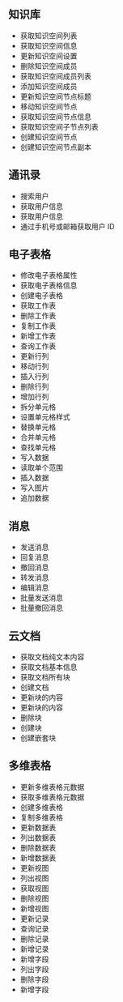 ## 知识库
- 获取知识空间列表
- 获取知识空间信息
- 更新知识空间设置
- 删除知识空间成员
- 获取知识空间成员列表
- 添加知识空间成员
- 更新知识空间节点标题
- 移动知识空间节点
- 获取知识空间节点信息
- 获取知识空间子节点列表
- 创建知识空间节点
- 创建知识空间节点副本
## 通讯录
- 搜索用户
- 获取用户信息
- 获取用户信息
- 通过手机号或邮箱获取用户 ID
## 电子表格
- 修改电子表格属性
- 获取电子表格信息
- 创建电子表格
- 获取工作表
- 删除工作表
- 复制工作表
- 新增工作表
- 查询工作表
- 更新行列
- 移动行列
- 插入行列
- 删除行列
- 增加行列
- 拆分单元格
- 设置单元格样式
- 替换单元格
- 合并单元格
- 查找单元格
- 写入数据
- 读取单个范围
- 插入数据
- 写入图片
- 追加数据
## 消息
- 发送消息
- 回复消息
- 撤回消息
- 转发消息
- 编辑消息
- 批量发送消息
- 批量撤回消息
## 云文档
- 获取文档纯文本内容
- 获取文档基本信息
- 获取文档所有块
- 创建文档
- 更新块的内容
- 更新块的内容
- 删除块
- 创建块
- 创建嵌套块
## 多维表格
- 更新多维表格元数据
- 获取多维表格元数据
- 创建多维表格
- 复制多维表格
- 更新数据表
- 列出数据表
- 删除数据表
- 新增数据表
- 更新视图
- 列出视图
- 获取视图
- 删除视图
- 新增视图
- 更新记录
- 查询记录
- 删除记录
- 新增记录
- 新增字段
- 列出字段
- 删除字段
- 新增字段
